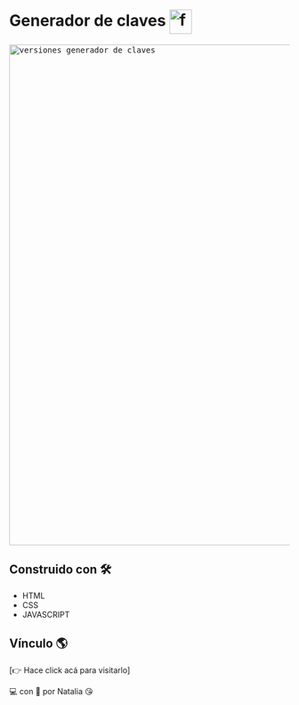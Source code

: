 # Generador de claves <img src="https://user-images.githubusercontent.com/107443979/191504423-eae6c866-810d-4dd7-9ddc-0684dcbd0b16.jpg" alt="favicon" width="40" height="44" align="center"/> 
<kbd><img src="https://user-images.githubusercontent.com/107443979/191509669-fa45c4b2-e146-4aec-ba14-95e402b30814.png" alt="versiones generador de claves" width="900" heigth="640"/></kbd>
## Construido con 🛠
- HTML
- CSS
- JAVASCRIPT

## Vínculo 🌎
[👉 Hace click acá para visitarlo]

💻 con &#128154; por Natalia 😘
